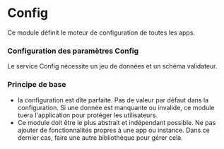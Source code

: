 # Config

Ce module définit le moteur de configuration de toutes les apps.

### Configuration des paramètres Config

Le service Config nécessite un jeu de données et un schéma validateur.

### Principe de base

- la configuration est dîte parfaite. Pas de valeur par défaut dans la configuration. Si une donnée est manquante ou invalide, ce module tuera l'application pour protéger les utilisateurs.
- Ce module doit être le plus abstrait et indépendant possible. Ne pas ajouter de fonctionnalités propres à une app ou instance. Dans ce dernier cas, faire une autre bibliothèque pour gérer cela.
